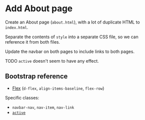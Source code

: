 # Add About page

Create an About page (`about.html`), with a lot of duplicate HTML to `index.html`.

Separate the contents of `style` into a separate CSS file, so we can reference it from both files.

Update the navbar on both pages to include links to both pages.

TODO `active` doesn't seem to have any effect.

## Bootstrap reference

* [Flex](https://getbootstrap.com/docs/5.2/utilities/flex/) (`d-flex`, `align-items-baseline`, `flex-row`)

Specific classes:

* `navbar-nav`, `nav-item`, `nav-link`
* [`active`](https://getbootstrap.com/docs/5.2/components/list-group/#active-items)

